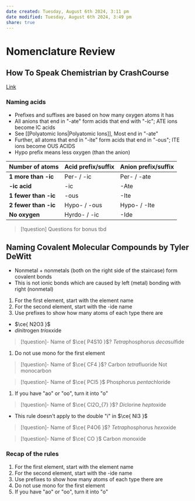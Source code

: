 ```yaml
---
date created: Tuesday, August 6th 2024, 3:11 pm
date modified: Tuesday, August 6th 2024, 3:49 pm
share: true
---
```


# Nomenclature Review

## How To Speak Chemistrian by CrashCourse

[Link](https://www.youtube.com/watch?v=mlRhLicNo8Q)

### Naming acids

- Prefixes and suffixes are based on how many oxygen atoms it has
- All anions that end in "-ate" form acids that end with "-ic"; ATE ions become IC acids
- See [[Polyatomic Ions|Polyatomic Ions]], Most end in "-ate"
- Further, all atoms that end in "-ite" form acids that end in "-ous"; ITE ions become OUS ACIDS
- Hypo prefix means less oxygen (than the anion)

| **Number of atoms**  | Acid prefix/suffix | Anion prefix/suffix |
| -------------------- | ------------------ | ------------------- |
| **1 more than -ic**  | Per- / -ic         | Per- / -ate         |
| **-ic acid**         | -ic                | -Ate                |
| **1 fewer than -ic** | -ous               | -Ite                |
| **2 fewer than -ic** | Hypo- / -ous       | Hypo- / -Ite        |
| **No oxygen**        | Hyrdo- / -ic       | -Ide                |

> [!question] Questions for bonus tbd

## Naming Covalent Molecular Compounds by Tyler DeWitt

- Nonmetal + nonmetals (both on the right side of the staircase) form covalent bonds
- This is not ionic bonds which are caused by left (metal) bonding with right (nonmetal)

1. For the first element, start with the element name
2. For the second element, start with the -ide name
3. Use prefixes to show how many atoms of each type there are

- $\ce{ N2O3 }$
- *di*nitrogen *tri*oxxide

> [!question]- Name of $\ce{ P4S10 }$?
> *Tetra*phosphorus *deca*sulfide

1. Do not use mono for the first element

> [!question]- Name of $\ce{ CF4 }$?
> Carbon *tetra*fluoride
> Not monocarbon

> [!question]- Name of $\ce{ PCl5 }$
> Phosphorus *penta*chloride

1. If you have "ao" or "oo", turn it into "o"

> [!question]- Name of $\ce{ Cl2O_{7} }$?
> *Di*clorine *hept*oxide

- This rule doesn't apply to the double "i" in $\ce{ NI3 }$

> [!question]- Name of $\ce{ P4O6 }$?
> *Tetra*phosphorus *hex*oxide

> [!question]- Name of $\ce{ CO }$
> Carbon *mon*oxide

### Recap of the rules

1. For the first element, start with the element name
2. For the second element, start with the -ide name
3. Use prefixes to show how many atoms of each type there are
4. Do not use mono for the first element
5. If you have "ao" or "oo", turn it into "o"
